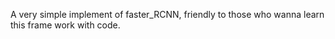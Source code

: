 A very simple implement of faster_RCNN, friendly to those who wanna learn this frame work with code.
